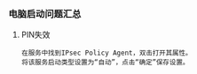 ### 电脑启动问题汇总

1. PIN失效

    ```
    在服务中找到IPsec Policy Agent，双击打开其属性。
    将该服务启动类型设置为“自动”，点击“确定”保存设置。
    ```

    